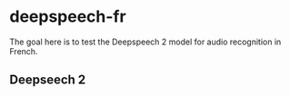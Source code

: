# deepspeech-fr

The goal here is to test the Deepspeech 2 model for audio recognition in French.

## Deepseech 2